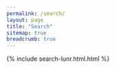 ```yaml
---
permalink: /search/
layout: page
title: "Search"
sitemap: true
breadcrumb: true
---
```


 {% include search-lunr.html.html %}
